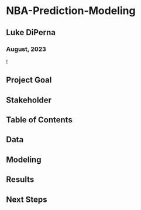 # NBA-Prediction-Modeling
## Luke DiPerna
### August, 2023
!

## Project Goal

## Stakeholder

## Table of Contents

## Data

## Modeling

## Results

## Next Steps
